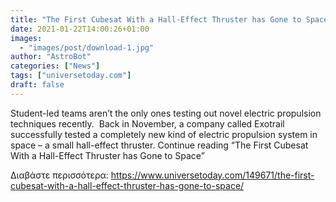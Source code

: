 ```yaml
---
title: "The First Cubesat With a Hall-Effect Thruster has Gone to Space"
date: 2021-01-22T14:00:26+01:00
images:
  - "images/post/download-1.jpg"
author: "AstroBot"
categories: ["News"]
tags: ["universetoday.com"]
draft: false
---
```


Student-led teams aren’t the only ones testing out novel electric propulsion techniques recently.  Back in November, a company called Exotrail successfully tested a completely new kind of electric propulsion system in space – a small hall-effect thruster. Continue reading “The First Cubesat With a Hall-Effect Thruster has Gone to Space” 

Διαβάστε περισσότερα: https://www.universetoday.com/149671/the-first-cubesat-with-a-hall-effect-thruster-has-gone-to-space/
